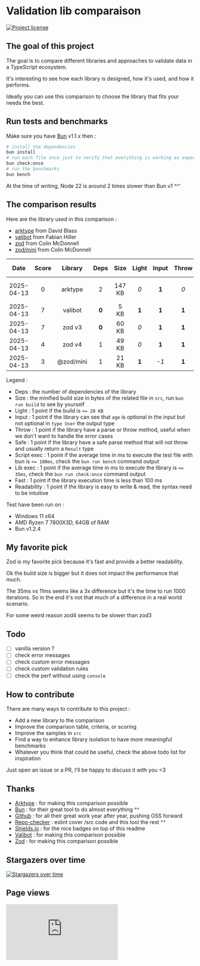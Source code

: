 # Validation lib comparaison

[![Project license](https://img.shields.io/github/license/Shuunen/validation-lib-comparison.svg?color=informational)](https://github.com/Shuunen/validation-lib-comparison/blob/master/LICENSE)

## The goal of this project

The goal is to compare different libraries and approaches to validate data in a TypeScript ecosystem.

It's interesting to see how each library is designed, how it's used, and how it performs.

Ideally you can use this comparison to choose the library that fits your needs the best.

## Run tests and benchmarks

Make sure you have [Bun](https://bun.sh) v1.1.x then :

```bash
# install the dependencies
bun install
# run each file once just to verify that everything is working as expected
bun check:once
# run the benchmarks
bun bench
```

At the time of writing, Node 22 is around 2 times slower than Bun v1 ^^'

## The comparison results

Here are the library used in this comparison :

- [arktype](https://github.com/arktypeio/arktype) from David Blass
- [valibot](https://github.com/fabian-hiller/valibot) from Fabian Hiller
- [zod](https://github.com/colinhacks/zod) from Colin McDonnell
- [zod/mini](https://github.com/colinhacks/zod) from Colin McDonnell

| Date       | Score |  Library  | Deps  |  Size  | Light | Input | Throw | Safe  | Script exec  |  Lib exec   | Fast  | Readability |
| ---------- | :---: | :-------: | :---: | :----: | :---: | :---: | :---: | :---: | :----------: | :---------: | :---: | :---------: |
| 2025-04-13 |   0   |  arktype  |   2   | 147 KB |  _0_  | **1** |  _0_  | **1** | 873 ms _-1_  | 691 ms _-1_ |  _0_  |    **1**    |
| 2025-04-13 |   7   |  valibot  | **0** |  5 KB  | **1** | **1** | **1** | **1** | 68 ms **1**  | 11 ms **1** | **1** |     _0_     |
| 2025-04-13 |   7   |  zod v3   | **0** | 60 KB  |  _0_  | **1** | **1** | **1** | 101 ms **1** | 35 ms **1** | **1** |    **1**    |
| 2025-04-13 |   4   |  zod v4   |   1   | 49 KB  |  _0_  | **1** | **1** | **1** |  222 ms _0_  | 144 ms _0_  |  _0_  |    **1**    |
| 2025-04-13 |   3   | @zod/mini |   1   | 21 KB  | **1** | _-1_  | **1** | **1** |  243 ms _0_  | 168 ms _0_  |  _0_  |    **1**    |

Legend :

- Deps : the number of dependencies of the library
- Size : the minified build size in bytes of the related file in `src`, run  `bun run build` to see by yourself
- Light : 1 point if the build is `<= 20 KB`
- Input : 1 point if the library can see that `age` is optional in the input but not optional in `type User` the output type
- Throw : 1 point if the library have a parse or throw method, useful when we don't want to handle the error cases
- Safe : 1 point if the library have a safe parse method that will not throw and usually return a `Result` type
- Script exec : 1 point if the average time in ms to execute the test file with bun is `<= 100ms`, check the `bun run bench` command output
- Lib exec : 1 point if the average time in ms to execute the library is `<= 35ms`, check the `bun run check:once` command output
- Fast : 1 point if the library execution time is less than 100 ms
- Readability : 1 point if the library is easy to write & read, the syntax need to be intuitive

Test have been run on :

- Windows 11 x64
- AMD Ryzen 7 7800X3D, 64GB of RAM
- Bun v1.2.4

## My favorite pick

Zod is my favorite pick because it's fast and provide a better readability.

Ok the build size is bigger but it does not impact the performance that much.

The 35ms vs 11ms seems like a 3x difference but it's the time to run 1000 iterations. So in the end it's not that much of a difference in a real world scenario.

For some weird reason zod4 seems to be slower than zod3

## Todo

- [ ] vanilla version ?
- [ ] check error messages
- [ ] check custom error messages
- [ ] check custom validation rules
- [ ] check the perf without using `console`

## How to contribute

There are many ways to contribute to this project :

- Add a new library to the comparison
- Improve the comparison table, criteria, or scoring
- Improve the samples in `src`
- Find a way to enhance library isolation to have more meaningful benchmarks
- Whatever you think that could be useful, check the above todo list for inspiration

Just open an issue or a PR, I'll be happy to discuss it with you <3

## Thanks

- [Arktype](https://github.com/arktypeio/arktype) : for making this comparison possible
- [Bun](https://bun.sh) : for their great tool to do almost everything ^^
- [Github](https://github.com) : for all their great work year after year, pushing OSS forward
- [Repo-checker](https://github.com/Shuunen/repo-checker) : eslint cover /src code and this tool the rest ^^
- [Shields.io](https://shields.io) : for the nice badges on top of this readme
- [Valibot](https://github.com/fabian-hiller/valibot) : for making this comparison possible
- [Zod](https://github.com/colinhacks/zod) : for making this comparison possible
  
## Stargazers over time

[![Stargazers over time](https://starchart.cc/Shuunen/validation-lib-comparison.svg?variant=adaptive)](https://starchart.cc/Shuunen/validation-lib-comparison)

## Page views

[![Free Website Counter](https://www.websitecounterfree.com/c.php?d=9&id=65903&s=12)](https://www.websitecounterfree.com)
